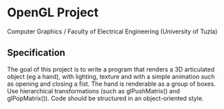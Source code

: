 # OpenGL Project
Computer Graphics / Faculty of Electrical Engineering (University of Tuzla)

## Specification
The goal of this project is to write a program that renders a 3D articulated object (eg a hand), with lighting, texture and
with a simple animation such as opening and closing a fist. The hand is renderable
as a group of boxes. Use hierarchical transformations (such as glPushMatrix() and
glPopMatrix()). Code should be structured in an object-oriented style.
